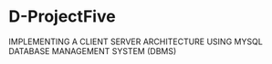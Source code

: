 # D-ProjectFive
IMPLEMENTING A CLIENT SERVER ARCHITECTURE USING MYSQL DATABASE MANAGEMENT SYSTEM (DBMS) 
